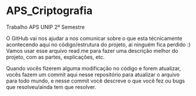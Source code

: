 # APS_Criptografia
Trabalho APS UNIP 2º Semestre

O GitHub vai nos ajudar a nos comunicar sobre o que esta técnicamente acontecendo aqui no código/estrutura do projeto, ai ninguém fica perdido :)
Vamos usar esse arquivo read.me para fazer uma descrição melhor do projeto, com as partes, explicações, etc.

Quando vocês fizerem alguma modificação no código e forem atualizar, vocês fazem um commit aqui nesse repositório para atualizar o arquivo para todo mundo, e nesse commit você descreve o que você fez ou bugs que resolveu/ainda tem que resolver.

